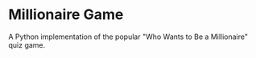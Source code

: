 # Millionaire Game

A Python implementation of the popular "Who Wants to Be a Millionaire" quiz game. 